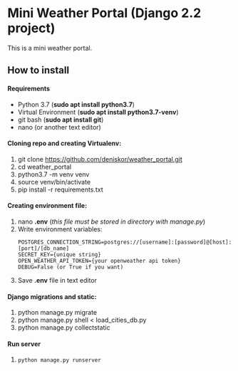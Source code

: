 # Mini Weather Portal (Django 2.2 project)

This is a mini weather portal.

## How to install
#### Requirements
*   Python 3.7 (**sudo apt install python3.7**)
*   Virtual Environment (**sudo apt install python3.7-venv**)
*   git bash (**sudo apt install git**)
*   nano (or another text editor)

#### Cloning repo and creating Virtualenv:
1)  git clone https://github.com/deniskor/weather_portal.git
2)  cd weather_portal
3)  python3.7 -m venv venv
4)  source venv/bin/activate
5)  pip install -r requirements.txt

#### Creating environment file:
1) nano **.env** (*this file must be stored in directory with manage.py*)
2) Write environment variables:
    ```
   POSTGRES_CONNECTION_STRING=postgres://[username]:[password]@[host]:[port]/[db_name]
   SECRET_KEY={unique string}
   OPEN_WEATHER_API_TOKEN={your openweather api token}
   DEBUG=False (or True if you want) 
    ```
3) Save **.env** file in text editor

#### Django migrations and static:
1) python manage.py migrate
2) python manage.py shell < load_cities_db.py
3) python manage.py collectstatic


#### Run server
1) ```python manage.py runserver``` 


